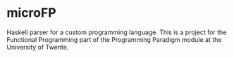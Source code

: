 # microFP
Haskell parser for a custom programming language. This is a project for the Functional Programming part of the Programming Paradigm module at the University of Twente.
